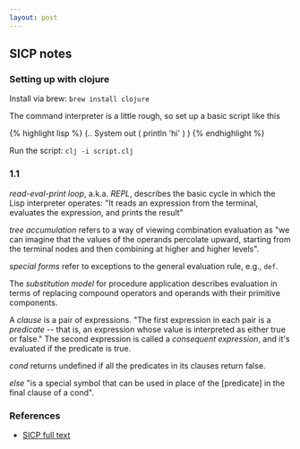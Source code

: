 ```yaml
---
layout: post
---
```


## SICP notes

### Setting up with clojure

Install via brew: `brew install clojure`

The command interpreter is a little rough, so set up a basic script like this

{% highlight lisp %}
(..
  System out (
    println 'hi'
  )
)
{% endhighlight %}

Run the script: `clj -i script.clj`

### 1.1

_read-eval-print loop_, a.k.a. _REPL_, describes the basic cycle in which the Lisp interpreter operates: "It reads an expression from the terminal, evaluates the expression, and prints the result"

_tree accumulation_ refers to a way of viewing combination evaluation as "we can imagine that the values of the operands percolate upward, starting from the terminal nodes and then combining at higher and higher levels".

_special forms_ refer to exceptions to the general evaluation rule, e.g., `def`.

The _substitution model_ for procedure application describes evaluation in terms of replacing compound operators and operands with their primitive components.

A _clause_ is a pair of expressions. "The first expression in each pair is a _predicate_ -- that is, an expression whose value is interpreted as either true or false." The second expression is called a _consequent expression_, and it's evaluated if the predicate is true.

_cond_ returns undefined if all the predicates in its clauses return false.

_else_ "is a special symbol that can be used in place of the [predicate] in the final clause of a cond".

### References

* [SICP full text](http://mitpress.mit.edu/sicp/full-text/book/book.html)